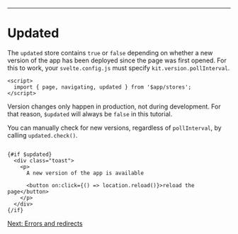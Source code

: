 ------
# **Updated**
The `updated` store contains `true` or `false` depending on whether a new version of the app has been deployed since the page was first opened. For this to work, your <code data-file="svelte.config.js">svelte.config.js</code> must specify `kit.version.pollInterval`.
```svelte title="src/routes/part3/stores/+layout.svelte" {15} /, updated/
<script>
  import { page, navigating, updated } from '$app/stores';
</script>
```
Version changes only happen in production, not during development. For that reason, `$updated` will always be `false` in this tutorial.

You can manually check for new versions, regardless of `pollInterval`, by calling `updated.check()`.
```svelte title="src/routes/part3/stores/+layout.svelte" "{#if $updated}" "{/if}"

{#if $updated}
  <div class="toast">
    <p>
      A new version of the app is available
      
      <button on:click={() => location.reload()}>reload the page</button>
    </p>
  </div>
{/if}
```

[Next: Errors and redirects](/part3/errors&redirects/basics)
